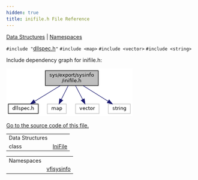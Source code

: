 ```yaml
---
hidden: true
title: inifile.h File Reference
---
```


[Data Structures](#nested-classes) \| [Namespaces](#namespaces)

`#include "`<a href="dllspec_8h_source.md">dllspec.h</a>`"`
`#include <map>`
`#include <vector>`
`#include <string>`

Include dependency graph for inifile.h:

![](inifile_8h__incl.png)

<a href="inifile_8h_source.md">Go to the source code of this file.</a>

|  |  |
|----|----|
| Data Structures |  |
| class   | <a href="classvfisysinfo_1_1_ini_file.md">IniFile</a> |

|            |                                                          |
|------------|----------------------------------------------------------|
| Namespaces |                                                          |
|            | <a href="namespacevfisysinfo.md">vfisysinfo</a> |
